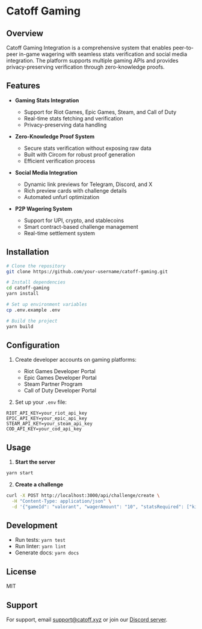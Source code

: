 # Catoff Gaming

## Overview

Catoff Gaming Integration is a comprehensive system that enables peer-to-peer in-game wagering with seamless stats verification and social media integration. The platform supports multiple gaming APIs and provides privacy-preserving verification through zero-knowledge proofs.

## Features

- **Gaming Stats Integration**

  - Support for Riot Games, Epic Games, Steam, and Call of Duty
  - Real-time stats fetching and verification
  - Privacy-preserving data handling

- **Zero-Knowledge Proof System**

  - Secure stats verification without exposing raw data
  - Built with Circom for robust proof generation
  - Efficient verification process

- **Social Media Integration**

  - Dynamic link previews for Telegram, Discord, and X
  - Rich preview cards with challenge details
  - Automated unfurl optimization

- **P2P Wagering System**
  - Support for UPI, crypto, and stablecoins
  - Smart contract-based challenge management
  - Real-time settlement system

## Installation

```bash
# Clone the repository
git clone https://github.com/your-username/catoff-gaming.git

# Install dependencies
cd catoff-gaming
yarn install

# Set up environment variables
cp .env.example .env

# Build the project
yarn build
```

## Configuration

1. Create developer accounts on gaming platforms:

   - Riot Games Developer Portal
   - Epic Games Developer Portal
   - Steam Partner Program
   - Call of Duty Developer Portal

2. Set up your `.env` file:

```
RIOT_API_KEY=your_riot_api_key
EPIC_API_KEY=your_epic_api_key
STEAM_API_KEY=your_steam_api_key
COD_API_KEY=your_cod_api_key
```

## Usage

1. **Start the server**

```bash
yarn start
```

2. **Create a challenge**

```bash
curl -X POST http://localhost:3000/api/challenge/create \
  -H "Content-Type: application/json" \
  -d '{"gameId": "valorant", "wagerAmount": "10", "statsRequired": ["kills", "score"]}'
```

## Development

- Run tests: `yarn test`
- Run linter: `yarn lint`
- Generate docs: `yarn docs`

## License

MIT

## Support

For support, email support@catoff.xyz or join our [Discord server](https://discord.gg/catoff).
